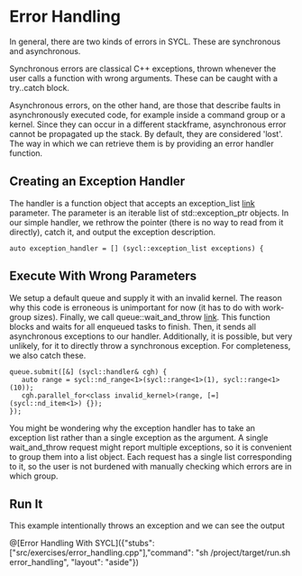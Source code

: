 # Error Handling

In general, there are two kinds of errors in SYCL. These are synchronous and asynchronous. 

Synchronous errors are classical C++ exceptions, thrown whenever the user calls a function with wrong arguments. These can be caught with a try..catch block.

Asynchronous errors, on the other hand, are those that describe faults in asynchronously executed code, for example inside a command group or a kernel. Since they can occur in a different stackframe, asynchronous error cannot be propagated up the stack. By default, they are considered 'lost'. The way in which we can retrieve them is by providing an error handler function.

## Creating an Exception Handler

The handler is a function object that accepts an exception_list [link](https://sycl.readthedocs.io/en/latest/iface/exception.html#sycl-exception-list) parameter. The parameter is an iterable list of std::exception_ptr objects. In our simple handler, we rethrow the pointer (there is no way to read from it directly), catch it, and output the exception description.

`auto exception_handler = [] (sycl::exception_list exceptions) {`

## Execute With Wrong Parameters

We setup a default queue and supply it with an invalid kernel. The reason why this code is erroneous is unimportant for now (it has to do with work-group sizes). Finally, we call queue::wait_and_throw [link](https://sycl.readthedocs.io/en/latest/iface/queue.html#wait-and-throw). This function blocks and waits for all enqueued tasks to finish. Then, it sends all asynchronous exceptions to our handler. Additionally, it is possible, but very unlikely, for it to directly throw a synchronous exception. For completeness, we also catch these.

```
queue.submit([&] (sycl::handler& cgh) {
   auto range = sycl::nd_range<1>(sycl::range<1>(1), sycl::range<1>(10));
   cgh.parallel_for<class invalid_kernel>(range, [=] (sycl::nd_item<1>) {});
});
```

You might be wondering why the exception handler has to take an exception list rather than a single exception as the argument. A single wait_and_throw request might report multiple exceptions, so it is convenient to group them into a list object. Each request has a single list corresponding to it, so the user is not burdened with manually checking which errors are in which group.

## Run It

This example intentionally throws an exception and we can see the output

@[Error Handling With SYCL]({"stubs": ["src/exercises/error_handling.cpp"],"command": "sh /project/target/run.sh error_handling", "layout": "aside"})
